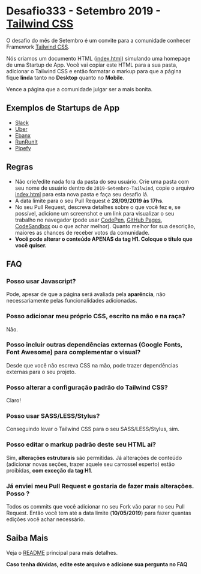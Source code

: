 # Desafio333 - Setembro 2019 - [Tailwind CSS](https://tailwindcss.com/)

O desafio do mês de Setembro é um convite para a comunidade conhecer Framework [Tailwind CSS](https://tailwindcss.com/).

Nós criamos um documento HTML ([index.html](index.html)) simulando uma homepage de uma Startup de App.
Você vai copiar este HTML para a sua pasta, adicionar o Tailwind CSS e então formatar o markup para que a página fique **linda** tanto no **Desktop** quanto no **Mobile**.

Vence a página que a comunidade julgar ser a mais bonita.

## Exemplos de Startups de App

- [Slack](https://slack.com/)
- [Uber](https://www.uber.com)
- [Ebanx](https://www.ebanx.com/)
- [RunRunIt](https://runrun.it/)
- [Pipefy](https://www.pipefy.com/)

## Regras

- Não crie/edite nada fora da pasta do seu usuário. Crie uma pasta com seu nome de usuário dentro de `2019-Setembro-Tailwind`, copie o arquivo [index.html](index.html) para esta nova pasta e faça seu desafio lá.
- A data limite para o seu Pull Request é **28/09/2019 às 17hs**.
- No seu Pull Request, descreva detalhes sobre o que você fez e, se possível, adicione um screenshot e um link para visualizar o seu trabalho no navegador (pode usar [CodePen](https://codepen.io/), [GitHub Pages](https://pages.github.com/), [CodeSandbox](https://codesandbox.io/) ou o que achar melhor). Quanto melhor for sua descrição, maiores as chances de receber votos da comunidade.
- **Você pode alterar o conteúdo APENAS da tag H1. Coloque o título que você quiser.**

## FAQ

### Posso usar Javascript?

Pode, apesar de que a página será avaliada pela **aparência**, não necessariamente pelas funcionalidades adicionadas.

### Posso adicionar meu próprio CSS, escrito na mão e na raça?

Não.

### Posso incluir outras dependências externas (Google Fonts, Font Awesome) para complementar o visual?

Desde que você não escreva CSS na mão, pode trazer dependências externas para o seu projeto.

### Posso alterar a configuração padrão do Tailwind CSS?

Claro!

### Posso usar SASS/LESS/Stylus?

Conseguindo levar o Tailwind CSS para o seu SASS/LESS/Stylus, sim.

### Posso editar o markup padrão deste seu HTML aí?

Sim, **alterações estruturais** são permitidas.
Já alterações de conteúdo (adicionar novas seções, trazer aquele seu carrossel esperto) estão proibidas, **com exceção da tag H1**.

### Já enviei meu Pull Request e gostaria de fazer mais alterações. Posso ?

Todos os commits que você adicionar no seu Fork vão parar no seu Pull Request. Então você tem até a data limite (**10/05/2019**) para fazer quantas edições você achar necessário.

## Saiba Mais

Veja o [README](../README.md) principal para mais detalhes.

**Caso tenha dúvidas, edite este arquivo e adicione sua pergunta no FAQ**
